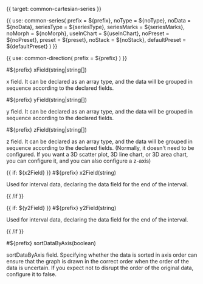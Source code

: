 {{ target: common-cartesian-series }}

<!-- ICartesianSeriesSpec -->

{{ use: common-series(
  prefix = ${prefix},
  noType = ${noType},
  noData = ${noData},
  seriesType = ${seriesType},
  seriesMarks = ${seriesMarks},
  noMorph = ${noMorph},
  useInChart = ${useInChart},
  noPreset = ${noPreset},
  preset = ${preset},
  noStack = ${noStack},
  defaultPreset = ${defaultPreset}
) }}

{{ use: common-direction(
  prefix = ${prefix}
) }}

#${prefix} xField(string|string[])

x field. It can be declared as an array type, and the data will be grouped in sequence according to the declared fields.

#${prefix} yField(string|string[])

y field. It can be declared as an array type, and the data will be grouped in sequence according to the declared fields.

#${prefix} zField(string|string[])

z field. It can be declared as an array type, and the data will be grouped in sequence according to the declared fields. (Normally, it doesn't need to be configured. If you want a 3D scatter plot, 3D line chart, or 3D area chart, you can configure it, and you can also configure a z-axis)

{{ if: ${x2Field} }}
#${prefix} x2Field(string)

Used for interval data, declaring the data field for the end of the interval.

{{ /if }}

{{ if: ${y2Field} }}
#${prefix} y2Field(string)

Used for interval data, declaring the data field for the end of the interval.

{{ /if }}

#${prefix} sortDataByAxis(boolean)

sortDataByAxis field. Specifying whether the data is sorted in axis order can ensure that the graph is drawn in the correct order when the order of the data is uncertain. If you expect not to disrupt the order of the original data, configure it to false.
